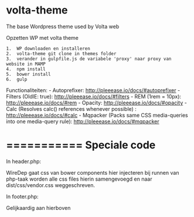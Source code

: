 # volta-theme
The base Wordpress theme used by Volta web

Opzetten WP met volta theme

	1.	WP downloaden en installeren
	2.	volta-theme git clone in themes folder
	3.  verander in gulpfile.js de variabele 'proxy' naar proxy van website in MAMP
	4.	npm install
	5.	bower install
	6.	gulp

Functionaliteiten:
	-	Autoprefixer: http://pleeease.io/docs/#autoprefixer
	-	Filters (OldIE: true): http://pleeease.io/docs/#filters
	-	REM (1rem = 10px): http://pleeease.io/docs/#rem
	-	Opacity: http://pleeease.io/docs/#opacity
	-	Calc (Resolves calc() references whenever possible) : http://pleeease.io/docs/#calc
	-	Mqpacker (Packs same CSS media-queries into one media-query rule): http://pleeease.io/docs/#mqpacker

===========
	Speciale code
===========


In header.php:
<!-- build:css dist/css/vendor.css -->
<!-- bower:css -->

<!-- endbower -->
<!-- endbuild -->

WireDep gaat css van bower components hier injecteren
bij runnen van php-taak worden alle css files hierin samengevoegd en naar dist/css/vendor.css weggeschreven.

In footer.php:
<!-- build:js dist/js/vendor.js -->
<!-- bower:js -->
<!-- endbower -->
<!-- endbuild -->

Gelijkaardig aan hierboven
